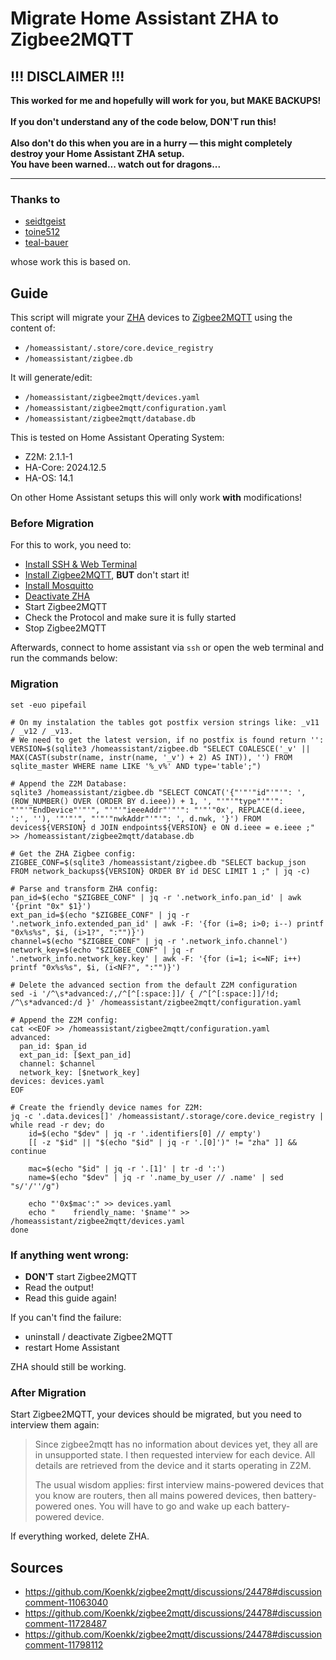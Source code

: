 # Migrate Home Assistant ZHA to Zigbee2MQTT

## !!! DISCLAIMER !!!

**This worked for me and hopefully will work for you, but MAKE BACKUPS!\
\
If you don't understand any of the code below, DON'T run this!\
\
Also don't do this when you are in a hurry — this might completely destroy your Home Assistant ZHA setup.\
You have been warned... watch out for dragons...**

------------------

### Thanks to
- [seidtgeist](https://github.com/seidtgeist)
- [toine512](https://github.com/toine512)
- [teal-bauer](https://github.com/teal-bauer)

whose work this is based on.

## Guide

This script will migrate your [ZHA](https://www.home-assistant.io/integrations/zha/) devices to [Zigbee2MQTT](https://www.zigbee2mqtt.io/) using the content of:
- `/homeassistant/.store/core.device_registry`
- `/homeassistant/zigbee.db`
  
It will generate/edit:
- `/homeassistant/zigbee2mqtt/devices.yaml`
- `/homeassistant/zigbee2mqtt/configuration.yaml`
- `/homeassistant/zigbee2mqtt/database.db`

This is tested on Home Assistant Operating System:
- Z2M: 2.1.1-1
- HA-Core: 2024.12.5
- HA-OS: 14.1

On other Home Assistant setups this will only work **with** modifications!

### Before Migration

For this to work, you need to:
 - [Install SSH & Web Terminal](https://community.home-assistant.io/t/home-assistant-community-add-on-ssh-web-terminal/33820)
 - [Install Zigbee2MQTT](https://github.com/zigbee2mqtt/hassio-zigbee2mqtt#installation), **BUT** don't start it!
 - [Install Mosquitto](https://github.com/home-assistant/addons/blob/master/mosquitto/DOCS.md)
 - [Deactivate ZHA](https://community.home-assistant.io/t/how-to-disable-zha-zigbee-home-automation/553061/21)
 - Start Zigbee2MQTT
 - Check the Protocol and make sure it is fully started
 - Stop Zigbee2MQTT

Afterwards, connect to home assistant via `ssh` or open the web terminal and run the commands below:

### Migration

```shell
set -euo pipefail

# On my instalation the tables got postfix version strings like: _v11 / _v12 / _v13.
# We need to get the latest version, if no postfix is found return '':
VERSION=$(sqlite3 /homeassistant/zigbee.db "SELECT COALESCE('_v' || MAX(CAST(substr(name, instr(name, '_v') + 2) AS INT)), '') FROM sqlite_master WHERE name LIKE '%_v%' AND type='table';")

# Append the Z2M Database:
sqlite3 /homeassistant/zigbee.db "SELECT CONCAT('{"'"'"id"'"'": ', (ROW_NUMBER() OVER (ORDER BY d.ieee)) + 1, ', "'"'"type"'"'": "'"'"EndDevice"'"'", "'"'"ieeeAddr"'"'": "'"'"0x', REPLACE(d.ieee, ':', ''), '"'"'", "'"'"nwkAddr"'"'": ', d.nwk, '}') FROM devices${VERSION} d JOIN endpoints${VERSION} e ON d.ieee = e.ieee ;" >> /homeassistant/zigbee2mqtt/database.db

# Get the ZHA Zigbee config:
ZIGBEE_CONF=$(sqlite3 /homeassistant/zigbee.db "SELECT backup_json FROM network_backups${VERSION} ORDER BY id DESC LIMIT 1 ;" | jq -c)

# Parse and transform ZHA config:
pan_id=$(echo "$ZIGBEE_CONF" | jq -r '.network_info.pan_id' | awk '{print "0x" $1}')
ext_pan_id=$(echo "$ZIGBEE_CONF" | jq -r '.network_info.extended_pan_id' | awk -F: '{for (i=8; i>0; i--) printf "0x%s%s", $i, (i>1?", ":"")}')
channel=$(echo "$ZIGBEE_CONF" | jq -r '.network_info.channel')
network_key=$(echo "$ZIGBEE_CONF" | jq -r '.network_info.network_key.key' | awk -F: '{for (i=1; i<=NF; i++) printf "0x%s%s", $i, (i<NF?", ":"")}')

# Delete the advanced section from the default Z2M configuration
sed -i '/^\s*advanced:/,/^[^[:space:]]/ { /^[^[:space:]]/!d; /^\s*advanced:/d }' /homeassistant/zigbee2mqtt/configuration.yaml

# Append the Z2M config:
cat <<EOF >> /homeassistant/zigbee2mqtt/configuration.yaml
advanced:
  pan_id: $pan_id
  ext_pan_id: [$ext_pan_id]
  channel: $channel
  network_key: [$network_key]
devices: devices.yaml
EOF

# Create the friendly device names for Z2M:
jq -c '.data.devices[]' /homeassistant/.storage/core.device_registry | while read -r dev; do
    id=$(echo "$dev" | jq -r '.identifiers[0] // empty')
    [[ -z "$id" || "$(echo "$id" | jq -r '.[0]')" != "zha" ]] && continue
    
    mac=$(echo "$id" | jq -r '.[1]' | tr -d ':')
    name=$(echo "$dev" | jq -r '.name_by_user // .name' | sed "s/'/''/g")
    
    echo "'0x$mac':" >> devices.yaml
    echo "    friendly_name: '$name'" >> /homeassistant/zigbee2mqtt/devices.yaml
done
```

### If anything went wrong:

- **DON'T** start Zigbee2MQTT
- Read the output!
- Read this guide again!

If you can't find the failure:
- uninstall / deactivate Zigbee2MQTT
- restart Home Assistant

ZHA should still be working.

### After Migration

Start Zigbee2MQTT, your devices should be migrated, but you need to interview them again:

> Since zigbee2mqtt has no information about devices yet, they all are in unsupported state.
> I then requested interview for each device. All details are retrieved from the device and it starts operating in Z2M.
> 
> The usual wisdom applies: first interview mains-powered devices that you know are routers, then all mains powered devices, then battery-powered ones. You will have to go and wake up each battery-powered device.

If everything worked, delete ZHA.

## Sources

- https://github.com/Koenkk/zigbee2mqtt/discussions/24478#discussioncomment-11063040
- https://github.com/Koenkk/zigbee2mqtt/discussions/24478#discussioncomment-11728487
- https://github.com/Koenkk/zigbee2mqtt/discussions/24478#discussioncomment-11798112
